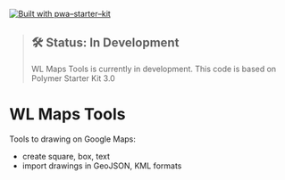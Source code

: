 [![Built with pwa–starter–kit](https://img.shields.io/badge/built_with-pwa–starter–kit_-blue.svg)](https://github.com/Polymer/pwa-starter-kit "Built with pwa–starter–kit")

> ## 🛠 Status: In Development
> WL Maps Tools is currently in development.
> This code is based on Polymer Starter Kit 3.0



# WL Maps Tools

Tools to drawing on Google Maps:
- create square, box, text
- import drawings in GeoJSON, KML formats
